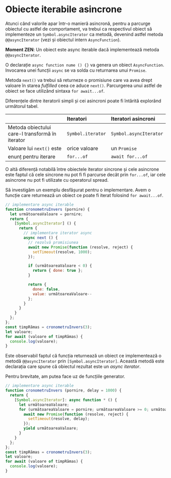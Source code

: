 # Obiecte iterabile asincrone

Atunci când valorile apar într-o manieră asincronă, pentru a parcurge obiectul cu astfel de comportament, va trebui ca respectivul obiect să implementeze un `Symbol.asyncIterator` ca metodă, devenind astfel metoda `@@asyncIterator` (vezi și obiectul intern `AsyncFunction`).

**Moment ZEN**: Un obiect este async iterable dacă implementează metoda `@@asyncIterator`.

O declarație `async function nume () {}` va genera un obiect `AsyncFunction`. Invocarea unei funcții `async` se va solda cu returnarea unui `Promise`.

Metoda `next()` va trebui să returneze o promisiune care va avea drept valoare în starea *fulfilled* ceea ce aduce `next()`.
Parcurgerea unui astfel de obiect se face utilizând sintaxa `for await...of`.

Diferențele dintre iteratorii simpli și cei asincroni poate fi întărită explorând următorul tabel.

||Iteratori|Iteratori asincroni|
|:-|:-|:-|
|Metoda obiectului care-l transformă în iterator|`Symbol.iterator`|`Symbol.asyncIterator`|
|Valoare lui `next()` este|orice valoare|un `Promise`|
|enunț pentru iterare|`for...of`|`await for...of`|

O altă diferență notabilă între obiectele iterator sincrone și cele asincrone este faptul că cele sincrone nu pot fi fi parcurse decât prin `for...of`, iar cele asincrone nu pot fi utilizate cu operatorul spread.

Să investigăm un exemplu desfășurat pentru o implementare. Avem o funcție care returnează un obiect ce poate fi iterat folosind `for await...of`.

```javascript
// implementare async iterable
function cronometruInvers (pornire) {
  let următoareaValoare = pornire;
  return {
    [Symbol.asyncIterator] () {
      return {
        // implementare iterator async
        async next () {
          // rezolvă promisiunea
          await new Promise(function (resolve, reject) {
            setTimeout(resolve, 1000);
          });

          if (următoareaValoare < 0) {
            return { done: true };
          }

          return {
            done: false,
            value: următoareaValoare--
          };
        }
      }
    }
  };
};
const timpRămas = cronometruInvers(3);
let valoare;
for await (valoare of timpRămas) {
  console.log(valoare);
}
```

Este observabil faptul că funcția returnează un obiect ce implementează o metodă `@@asyncIterator` prin `[Symbol.asyncIterator]`. Această metodă este declarația care spune că obiectul rezultat este un *async iterator*.

Pentru brevitate, am putea face uz de funcțiile generator.

```javascript
// implementare async iterable
function cronometruInvers (pornire, delay = 1000) {
  return {
    [Symbol.asyncIterator]: async function * () {
      let următoareaValoare;
      for (următoareaValoare = pornire; următoareaValoare >= 0; următoareaValoare--) {
        await new Promise(function (resolve, reject) {
          setTimeout(resolve, delay);
        });
        yield următoareaValoare;
      }
    }
  };
};
const timpRămas = cronometruInvers(3);
let valoare;
for await (valoare of timpRămas) {
  console.log(valoare);
}
```
